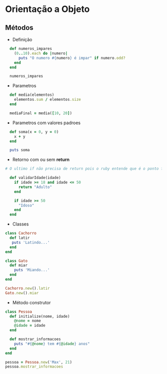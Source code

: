 # Orientação a Objeto

## Métodos

- Definição
```rb
  def numeros_impares
    (0..10).each do |numero|
      puts "O numero #{numero} é impar" if numero.odd?
    end
  end

  numeros_impares
```

- Parametros
```rb
  def media(elementos)
    elementos.sum / elementos.size
  end

  mediaFinal = media([10, 20])
```


- Parametros com valores padroes
```rb
  def soma(x = 0, y = 0)
    x + y
  end

  puts soma
```
- Retorno com ou sem **return**
```rb 
# O ultimo if não precisa de return pois o ruby entende que é o ponto final do código e já faz o retorno.

  def validarIdade(idade)
    if idade >= 18 and idade <= 50
      return "Adulto"
    end

    if idade >= 50
      "Idoso"
    end
  end
```
- Classes
```rb
class Cachorro
  def latir
   puts 'Latindo...'
  end
end

class Gato 
  def miar
    puts 'Miando...' 
  end
end

Cachorro.new().latir
Gato.new().miar
```

- Método construtor
```rb
class Pessoa 
  def initialize(nome, idade)
    @nome = nome
    @idade = idade
  end

  def mostrar_informacoes
    puts "#{@nome} tem #{@idade} anos"
  end
end

pessoa = Pessoa.new('Max', 21)
pessoa.mostrar_informacoes
```